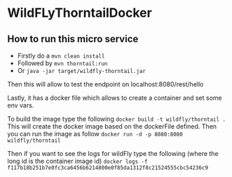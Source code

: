 # WildFLyThorntailDocker

## How to run this micro service

- Firstly do a `mvn clean install`
 - Followed by `mvn thorntail:run`
 - Or `java -jar target/wildfly-thorntail.jar`

 Then this will allow to test the endpoint on localhost:8080/rest/hello

 Lastly, it has a docker file which allows to create a container and set some env vars.

 To build the image type the following `docker build -t wildfly/thorntail .` This will create the docker image based on the dockerFile defined.
 Then you can run the image as follow `docker run -d -p 8080:8080 wildfly/thorntail`

Then if you want to see the logs for wildFly type the following (where the long id is the container image id) `docker logs -f f117b18b251b7e0fc3ca6456b6214800e0f85da1312f8c21524555cbc54236c9`